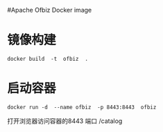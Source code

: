 #Apache Ofbiz Docker image


# 镜像构建

```
docker build  -t  ofbiz  .

```

# 启动容器

```
docker run -d  --name ofbiz  -p 8443:8443  ofbiz

```

打开浏览器访问容器的8443 端口 /catalog  
